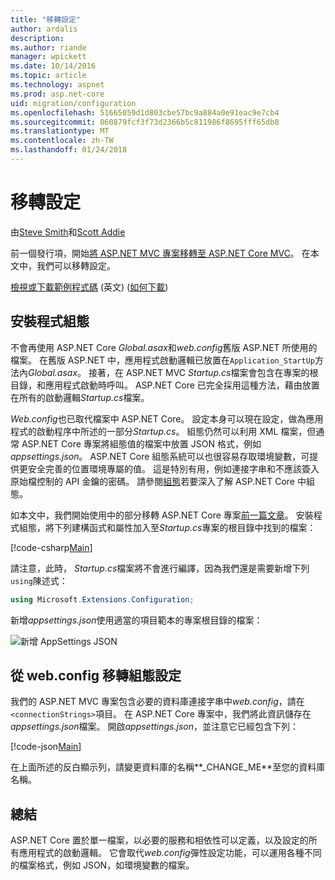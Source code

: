 ```yaml
---
title: "移轉設定"
author: ardalis
description: 
ms.author: riande
manager: wpickett
ms.date: 10/14/2016
ms.topic: article
ms.technology: aspnet
ms.prod: asp.net-core
uid: migration/configuration
ms.openlocfilehash: 51665059d1d803cbe57bc9a884a0e91eac9e7cb4
ms.sourcegitcommit: 060879fcf3f73d2366b5c811986f8695fff65db8
ms.translationtype: MT
ms.contentlocale: zh-TW
ms.lasthandoff: 01/24/2018
---
```

# <a name="migrating-configuration"></a>移轉設定

由[Steve Smith](https://ardalis.com/)和[Scott Addie](https://scottaddie.com)

前一個發行項，開始[將 ASP.NET MVC 專案移轉至 ASP.NET Core MVC](mvc.md)。 在本文中，我們可以移轉設定。

[檢視或下載範例程式碼](https://github.com/aspnet/Docs/tree/master/aspnetcore/migration/configuration/samples) \(英文\) ([如何下載](xref:tutorials/index#how-to-download-a-sample))

## <a name="setup-configuration"></a>安裝程式組態

不會再使用 ASP.NET Core *Global.asax*和*web.config*舊版 ASP.NET 所使用的檔案。 在舊版 ASP.NET 中，應用程式啟動邏輯已放置在`Application_StartUp`方法內*Global.asax*。 接著，在 ASP.NET MVC *Startup.cs*檔案會包含在專案的根目錄，和應用程式啟動時呼叫。 ASP.NET Core 已完全採用這種方法，藉由放置在所有的啟動邏輯*Startup.cs*檔案。

*Web.config*也已取代檔案中 ASP.NET Core。 設定本身可以現在設定，做為應用程式的啟動程序中所述的一部分*Startup.cs*。 組態仍然可以利用 XML 檔案，但通常 ASP.NET Core 專案將組態值的檔案中放置 JSON 格式，例如*appsettings.json*。 ASP.NET Core 組態系統可以也很容易存取環境變數，可提供更安全完善的位置環境專屬的值。 這是特別有用，例如連接字串和不應該簽入原始檔控制的 API 金鑰的密碼。 請參閱[組態](xref:fundamentals/configuration/index)若要深入了解 ASP.NET Core 中組態。

如本文中，我們開始使用中的部分移轉 ASP.NET Core 專案[前一篇文章](mvc.md)。 安裝程式組態，將下列建構函式和屬性加入至*Startup.cs*專案的根目錄中找到的檔案：

[!code-csharp[Main](configuration/samples/WebApp1/src/WebApp1/Startup.cs?range=11-21)]

請注意，此時， *Startup.cs*檔案將不會進行編譯，因為我們還是需要新增下列`using`陳述式：

```csharp
using Microsoft.Extensions.Configuration;
```

新增*appsettings.json*使用適當的項目範本的專案根目錄的檔案：

![新增 AppSettings JSON](configuration/_static/add-appsettings-json.png)

## <a name="migrate-configuration-settings-from-webconfig"></a>從 web.config 移轉組態設定

我們的 ASP.NET MVC 專案包含必要的資料庫連接字串中*web.config*，請在`<connectionStrings>`項目。 在 ASP.NET Core 專案中，我們將此資訊儲存在*appsettings.json*檔案。 開啟*appsettings.json*，並注意它已經包含下列：

[!code-json[Main](../migration/configuration/samples/WebApp1/src/WebApp1/appsettings.json?highlight=4)]


在上面所述的反白顯示列，請變更資料庫的名稱**_CHANGE_ME**至您的資料庫名稱。

## <a name="summary"></a>總結

ASP.NET Core 置於單一檔案，以必要的服務和相依性可以定義，以及設定的所有應用程式的啟動邏輯。 它會取代*web.config*彈性設定功能，可以運用各種不同的檔案格式，例如 JSON，如環境變數的檔案。
